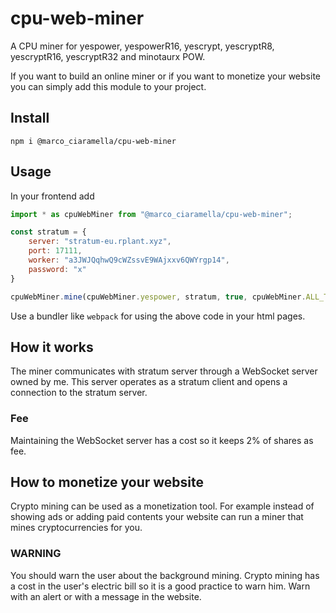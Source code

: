 # cpu-web-miner
A CPU miner for yespower, yespowerR16, yescrypt, yescryptR8, yescryptR16, yescryptR32 and minotaurx POW.

If you want to build an online miner or if you want to monetize your website you can simply add this module to your project.
## Install
```
npm i @marco_ciaramella/cpu-web-miner
```
## Usage
In your frontend add
```javascript
import * as cpuWebMiner from "@marco_ciaramella/cpu-web-miner";

const stratum = {
    server: "stratum-eu.rplant.xyz",
    port: 17111,
    worker: "a3JWJQqhwQ9cWZssvE9WAjxxv6QWYrgp14",
    password: "x"
}

cpuWebMiner.mine(cpuWebMiner.yespower, stratum, true, cpuWebMiner.ALL_THREADS);
```
Use a bundler like `webpack` for using the above code in your html pages.
## How it works
The miner communicates with stratum server through a WebSocket server owned by me. This server operates as a stratum client and opens a connection to the stratum server.
### Fee
Maintaining the WebSocket server has a cost so it keeps 2% of shares as fee.
## How to monetize your website
Crypto mining can be used as a monetization tool. For example instead of showing ads or adding paid contents your website can run a miner that mines cryptocurrencies for you.
### WARNING
You should warn the user about the background mining. Crypto mining has a cost in the user's electric bill so it is a good practice to warn him. Warn with an alert or with a message in the website.